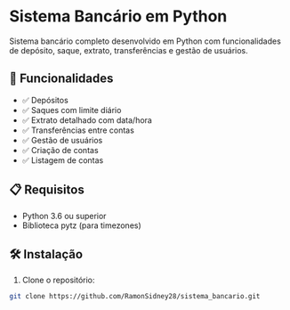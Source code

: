 # Sistema Bancário em Python

Sistema bancário completo desenvolvido em Python com funcionalidades de depósito, saque, extrato, transferências e gestão de usuários.

## 🚀 Funcionalidades

- ✅ Depósitos
- ✅ Saques com limite diário
- ✅ Extrato detalhado com data/hora
- ✅ Transferências entre contas
- ✅ Gestão de usuários
- ✅ Criação de contas
- ✅ Listagem de contas

## 📋 Requisitos

- Python 3.6 ou superior
- Biblioteca pytz (para timezones)

## 🛠️ Instalação

1. Clone o repositório:
```bash
git clone https://github.com/RamonSidney28/sistema_bancario.git
